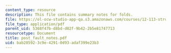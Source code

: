 ```yaml
---
content_type: resource
description: This file contains summary notes for folds.
file: https://ol-ocw-studio-app-qa.s3.amazonaws.com/courses/12-113-structural-geology-fall-2005/bab285923c9e42910d93adaf399e23b3_post_fault_notes.pdf
file_type: application/pdf
parent_uid: 5368f47b-d8bd-d02f-9b42-2b5e81747713
resourcetype: Document
title: post_fault_notes.pdf
uid: bab28592-3c9e-4291-0d93-adaf399e23b3
---
```

